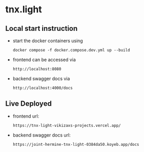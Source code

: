# tnx.light

## Local start instruction
* start the docker containers using

    ``docker compose -f docker.compose.dev.yml up --build ``

* frontend can be accessed via

    ``http://localhost:8080``

* backend swagger docs via

    ``http://localhost:4000/docs``


## Live Deployed

* frontend url:

    ```https://tnx-light-vikizaxs-projects.vercel.app/```

* backend swagger docs url:

    ```https://joint-hermine-tnx-light-0384da50.koyeb.app/docs```
